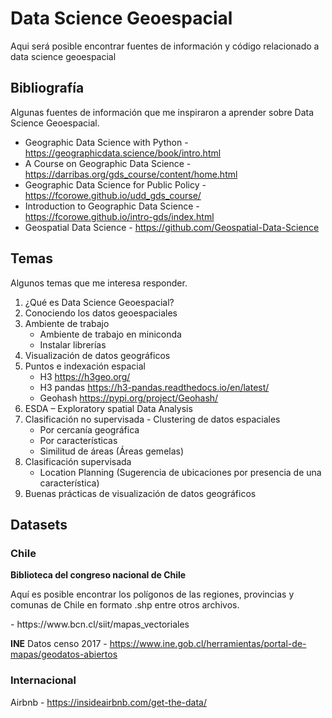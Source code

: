 # Data Science Geoespacial
Aqui será posible encontrar fuentes de información y código relacionado a data science geoespacial

## Bibliografía
Algunas fuentes de información que me inspiraron a aprender sobre Data Science Geoespacial.
- Geographic Data Science with Python - https://geographicdata.science/book/intro.html
- A Course on Geographic Data Science - https://darribas.org/gds_course/content/home.html
- Geographic Data Science for Public Policy - https://fcorowe.github.io/udd_gds_course/
- Introduction to Geographic Data Science - https://fcorowe.github.io/intro-gds/index.html
- Geospatial Data Science - https://github.com/Geospatial-Data-Science


## Temas
Algunos temas que me interesa responder.

1. ¿Qué es Data Science Geoespacial?
2. Conociendo los datos geoespaciales
3. Ambiente de trabajo
    -   Ambiente de trabajo en miniconda
    -   Instalar librerías
4. Visualización de datos geográficos
5. Puntos e indexación espacial
    - H3 https://h3geo.org/
    - H3 pandas https://h3-pandas.readthedocs.io/en/latest/
    - Geohash https://pypi.org/project/Geohash/
6. ESDA – Exploratory spatial Data Analysis
7. Clasificación no supervisada - Clustering de datos espaciales
    -   Por cercanía geográfica
    -   Por características
    -   Similitud de áreas (Áreas gemelas)
8. Clasificación supervisada
    -   Location Planning (Sugerencia de ubicaciones por presencia de una característica)
9. Buenas prácticas de visualización de datos geográficos

## Datasets
### Chile
**Biblioteca del congreso nacional de Chile**
<p>Aquí es posible encontrar los polígonos de las regiones, provincias y comunas de Chile en formato .shp entre otros archivos.</p>
- https://www.bcn.cl/siit/mapas_vectoriales

**INE**
Datos censo 2017 - https://www.ine.gob.cl/herramientas/portal-de-mapas/geodatos-abiertos

### Internacional
Airbnb - https://insideairbnb.com/get-the-data/

